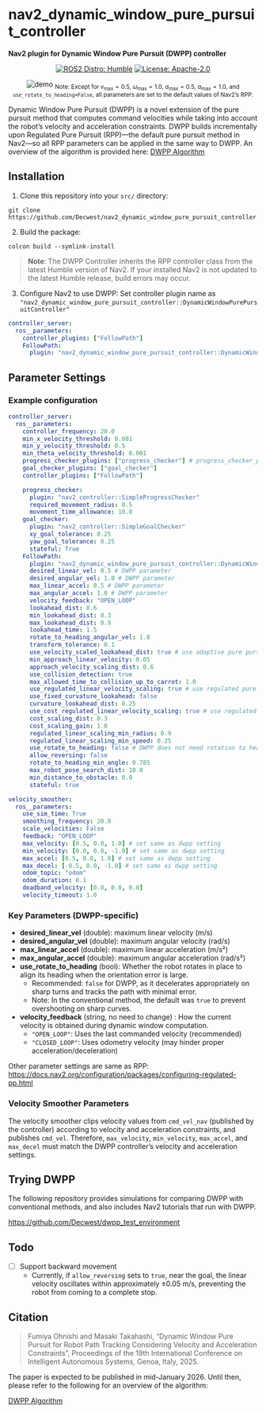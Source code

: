 # nav2_dynamic_window_pure_pursuit_controller
**Nav2 plugin for Dynamic Window Pure Pursuit (DWPP) controller**

<div align="center">

[![ROS2 Distro: Humble](https://img.shields.io/badge/ROS2-Humble-blue.svg)](https://docs.ros.org/en/humble/index.html)
[![License: Apache-2.0](https://img.shields.io/badge/License-Apache2.0-red.svg)](https://www.apache.org/licenses/LICENSE-2.0)

![demo](comparison.gif)
<sub>Note: Except for $v_{\max}=0.5$, $\omega_{\max}=1.0$, $a_{\max}=0.5$, $\alpha_{\max}=1.0$, and `use_rotate_to_heading=False`, all parameters are set to the default values of Nav2’s RPP.</sub>

</div>

Dynamic Window Pure Pursuit (DWPP) is a novel extension of the pure pursuit method that computes command velocities while taking into account the robot’s velocity and acceleration constraints.
DWPP builds incrementally upon Regulated Pure Pursuit (RPP)—the default pure pursuit method in Nav2—so all RPP parameters can be applied in the same way to DWPP.
An overview of the algorithm is provided here:
[DWPP Algorithm](algorithm.md)

## Installation
1. Clone this repository into your `src/` directory:
```shell
git clone 
https://github.com/Decwest/nav2_dynamic_window_pure_pursuit_controller.git
```

2. Build the package:
```shell
colcon build --symlink-install
```

> **Note**: The DWPP Controller inherits the RPP controller class from the latest Humble version of Nav2.
If your installed Nav2 is not updated to the latest Humble release, build errors may occur.

3. Configure Nav2 to use DWPP:
Set controller plugin name as `"nav2_dynamic_window_pure_pursuit_controller::DynamicWindowPurePursuitController"`

```yaml
controller_server:
  ros__parameters:
    controller_plugins: ["FollowPath"]
    FollowPath:
      plugin: "nav2_dynamic_window_pure_pursuit_controller::DynamicWindowPurePursuitController" # change here to use DWPP plugin
```

## Parameter Settings

### Example configuration

```yaml
controller_server:
  ros__parameters:
    controller_frequency: 20.0
    min_x_velocity_threshold: 0.001
    min_y_velocity_threshold: 0.5
    min_theta_velocity_threshold: 0.001
    progress_checker_plugins: ["progress_checker"] # progress_checker_plugin: "progress_checker" For Humble and older
    goal_checker_plugins: ["goal_checker"]
    controller_plugins: ["FollowPath"]

    progress_checker:
      plugin: "nav2_controller::SimpleProgressChecker"
      required_movement_radius: 0.5
      movement_time_allowance: 10.0
    goal_checker:
      plugin: "nav2_controller::SimpleGoalChecker"
      xy_goal_tolerance: 0.25
      yaw_goal_tolerance: 0.25
      stateful: True
    FollowPath:
      plugin: "nav2_dynamic_window_pure_pursuit_controller::DynamicWindowPurePursuitController" # change here to use DWPP plugin
      desired_linear_vel: 0.5 # DWPP parameter
      desired_angular_vel: 1.0 # DWPP parameter
      max_linear_accel: 0.5 # DWPP parameter
      max_angular_accel: 1.0 # DWPP parameter
      velocity_feedback: "OPEN_LOOP"
      lookahead_dist: 0.6
      min_lookahead_dist: 0.3
      max_lookahead_dist: 0.9
      lookahead_time: 1.5
      rotate_to_heading_angular_vel: 1.8
      transform_tolerance: 0.1
      use_velocity_scaled_lookahead_dist: true # use adaptive pure pursuit
      min_approach_linear_velocity: 0.05
      approach_velocity_scaling_dist: 0.6
      use_collision_detection: true
      max_allowed_time_to_collision_up_to_carrot: 1.0
      use_regulated_linear_velocity_scaling: true # use regulated pure pursuit
      use_fixed_curvature_lookahead: false
      curvature_lookahead_dist: 0.25
      use_cost_regulated_linear_velocity_scaling: true # use regulated pure pursuit
      cost_scaling_dist: 0.3
      cost_scaling_gain: 1.0
      regulated_linear_scaling_min_radius: 0.9
      regulated_linear_scaling_min_speed: 0.25
      use_rotate_to_heading: false # DWPP does not need rotation to heading
      allow_reversing: false
      rotate_to_heading_min_angle: 0.785
      max_robot_pose_search_dist: 10.0
      min_distance_to_obstacle: 0.0
      stateful: true

velocity_smoother:
  ros__parameters:
    use_sim_time: True
    smoothing_frequency: 20.0
    scale_velocities: False
    feedback: "OPEN_LOOP"
    max_velocity: [0.5, 0.0, 1.0] # set same as dwpp setting
    min_velocity: [0.0, 0.0, -1.0] # set same as dwpp setting
    max_accel: [0.5, 0.0, 1.0] # set same as dwpp setting
    max_decel: [-0.5, 0.0, -1.0] # set same as dwpp setting
    odom_topic: "odom"
    odom_duration: 0.1
    deadband_velocity: [0.0, 0.0, 0.0]
    velocity_timeout: 1.0
```

### Key Parameters (DWPP-specific)

- **desired_linear_vel** (double): maximum linear velocity (m/s)
- **desired_angular_vel** (double): maximum angular velocity (rad/s)
- **max_linear_accel** (double): maximum linear acceleration (m/s²)
- **max_angular_accel** (double): maximum angular acceleration (rad/s²)
- **use_rotate_to_heading** (bool): Whether the robot rotates in place to align its heading when the orientation error is large.
  - Recommended: `false` for DWPP, as it decelerates appropriately on sharp turns and tracks the path with minimal error.
  - Note: In the conventional method, the default was `true` to prevent overshooting on sharp curves.
- **velocity_feedback** (string, no need to change) : How the current velocity is obtained during dynamic window computation.
  - `"OPEN_LOOP"`: Uses the last commanded velocity (recommended)
  - `"CLOSED_LOOP"`: Uses odometry velocity (may hinder proper acceleration/deceleration)

Other parameter settings are same as RPP:
https://docs.nav2.org/configuration/packages/configuring-regulated-pp.html

### Velocity Smoother Parameters
The velocity smoother clips velocity values from `cmd_vel_nav` (published by the controller) according to velocity and acceleration constraints, and publishes `cmd_vel`.
Therefore, `max_velocity`, `min_velocity`, `max_accel`, and `max_decel` must match the DWPP controller’s velocity and acceleration settings.

## Trying DWPP
The following repository provides simulations for comparing DWPP with conventional methods, and also includes Nav2 tutorials that run with DWPP.  

https://github.com/Decwest/dwpp_test_environment

## Todo
- [ ] Support backward movement
  - Currently, if `allow_reversing` sets to `true`, near the goal, the linear velocity oscillates within approximately ±0.05 m/s, preventing the robot from coming to a complete stop.

## Citation

> Fumiya Ohnishi and Masaki Takahashi, “Dynamic Window Pure Pursuit for Robot Path Tracking Considering Velocity and Acceleration Constraints”, Proceedings of the 19th International Conference on Intelligent Autonomous Systems, Genoa, Italy, 2025.

The paper is expected to be published in mid-January 2026. Until then, please refer to the following for an overview of the algorithm:

[DWPP Algorithm](algorithm.md)
